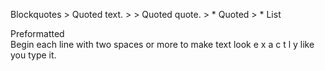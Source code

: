 Blockquotes	
                > Quoted text.
                > > Quoted quote.
                > * Quoted 
                > * List

Preformatted	
                Begin each line with 
                two spaces or more to 
                make text look
                e x a c t l y 
                like  you  type it.